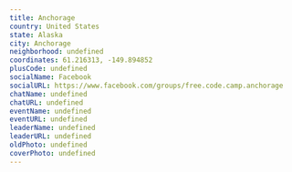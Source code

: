 ```yaml
---
title: Anchorage
country: United States
state: Alaska
city: Anchorage
neighborhood: undefined
coordinates: 61.216313, -149.894852
plusCode: undefined
socialName: Facebook
socialURL: https://www.facebook.com/groups/free.code.camp.anchorage
chatName: undefined
chatURL: undefined
eventName: undefined
eventURL: undefined
leaderName: undefined
leaderURL: undefined
oldPhoto: undefined
coverPhoto: undefined
---
```

